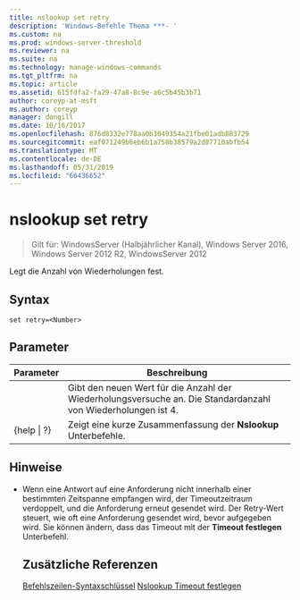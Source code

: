```yaml
---
title: nslookup set retry
description: 'Windows-Befehle Thema ***- '
ms.custom: na
ms.prod: windows-server-threshold
ms.reviewer: na
ms.suite: na
ms.technology: manage-windows-commands
ms.tgt_pltfrm: na
ms.topic: article
ms.assetid: 615fdfa2-fa29-47a8-8c9e-a6c5b45b3b71
author: coreyp-at-msft
ms.author: coreyp
manager: dongill
ms.date: 10/16/2017
ms.openlocfilehash: 876d8332e778aa0b3049354a21fbe01adb883729
ms.sourcegitcommit: eaf071249b6eb6b1a758b38579a2d87710abfb54
ms.translationtype: MT
ms.contentlocale: de-DE
ms.lasthandoff: 05/31/2019
ms.locfileid: "66436652"
---
```

# <a name="nslookup-set-retry"></a>nslookup set retry

>Gilt für: WindowsServer (Halbjährlicher Kanal), Windows Server 2016, Windows Server 2012 R2, WindowsServer 2012

Legt die Anzahl von Wiederholungen fest.
## <a name="syntax"></a>Syntax
```
set retry=<Number>
```
## <a name="parameters"></a>Parameter

|    Parameter    |                                      Beschreibung                                       |
|-----------------|----------------------------------------------------------------------------------------|
|    <Number>     | Gibt den neuen Wert für die Anzahl der Wiederholungsversuche an. Die Standardanzahl von Wiederholungen ist 4. |
| {help &#124; ?} |                 Zeigt eine kurze Zusammenfassung der **Nslookup** Unterbefehle.                  |

## <a name="remarks"></a>Hinweise
- Wenn eine Antwort auf eine Anforderung nicht innerhalb einer bestimmten Zeitspanne empfangen wird, der Timeoutzeitraum verdoppelt, und die Anforderung erneut gesendet wird. Der Retry-Wert steuert, wie oft eine Anforderung gesendet wird, bevor aufgegeben wird. Sie können ändern, dass das Timeout mit der **Timeout festlegen** Unterbefehl.
  ## <a name="additional-references"></a>Zusätzliche Referenzen
  [Befehlszeilen-Syntaxschlüssel](command-line-syntax-key.md)
  [Nslookup Timeout festlegen](nslookup-set-timeout.md)
